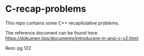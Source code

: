 # C-recap-problems

This repo contains some C++ recapitulative problems. 

The reference document can be found here: https://dokumen.tips/documents/introducere-in-ansi-c-v2.html

Rem: pg 122

